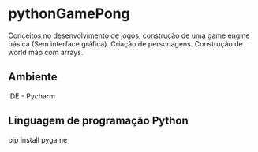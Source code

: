 # pythonGamePong
Conceitos no desenvolvimento de jogos, construção de uma game engine básica (Sem interface gráfica). Criação de personagens.  Construção de world map com arrays.

<h2>Ambiente</h2>
<p>IDE - Pycharm</p>
<h2>Linguagem de programação Python</h2>
<p>pip install pygame</p>
